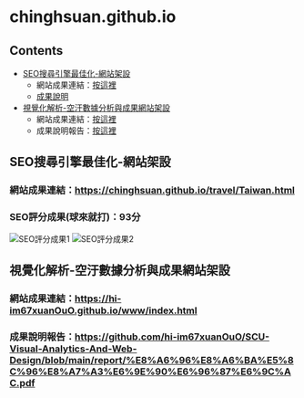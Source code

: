 # chinghsuan.github.io

## Contents
* [SEO搜尋引擎最佳化-網站架設](#SEO搜尋引擎最佳化-網站架設)
  * 網站成果連結：[按這裡](https://chinghsuan.github.io/travel/Taiwan.html)
  * [成果說明](#SEO評分成果(球來就打)：93分)
* [視覺化解析-空汙數據分析與成果網站架設](#視覺化解析-空汙數據分析與成果網站架設)
  * 網站成果連結：[按這裡](https://chinghsuan.github.io/www/index.html)
  * 成果說明報告：[按這裡](https://drive.google.com/file/d/1VGeJST9JHMGq-yDh5qPebTqRmCJcSMPI/view?usp=sharing)
  
## SEO搜尋引擎最佳化-網站架設
### 網站成果連結：https://chinghsuan.github.io/travel/Taiwan.html
### SEO評分成果(球來就打)：93分


![SEO評分成果1](https://github.com/hi-im67xuanOuO/hi-im67xuanOuO.github.io/blob/master/img/SEO%E7%B6%B2%E7%AB%99%E8%A9%95%E5%88%86%E6%88%90%E6%9E%9C1.png "SEO評分成果1")
![SEO評分成果2](https://github.com/hi-im67xuanOuO/hi-im67xuanOuO.github.io/blob/master/img/SEO%E7%B6%B2%E7%AB%99%E8%A9%95%E5%88%86%E6%88%90%E6%9E%9C2.png "SEO評分成果2")

## 視覺化解析-空汙數據分析與成果網站架設
### **網站成果連結**：https://hi-im67xuanOuO.github.io/www/index.html
### 成果說明報告：https://github.com/hi-im67xuanOuO/SCU-Visual-Analytics-And-Web-Design/blob/main/report/%E8%A6%96%E8%A6%BA%E5%8C%96%E8%A7%A3%E6%9E%90%E6%96%87%E6%9C%AC.pdf
